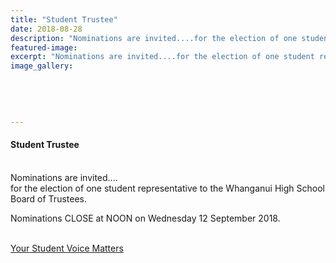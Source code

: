 ```yaml
---
title: "Student Trustee"
date: 2018-08-28
description: "Nominations are invited....for the election of one student representative to the WHS Board of Trustees 2018..."
featured-image: 
excerpt: "Nominations are invited....for the election of one student representative to the WHS Board of Trustees 2018."
image_gallery:
    
    
    
    
    
---
```


<h4>Student Trustee<br /><br /></h4>
<p>Nominations are invited....<br />for the election of one student representative to the Whanganui High School Board of Trustees.&nbsp;</p>
<p>Nominations CLOSE at NOON on Wednesday 12 September 2018.<br /><br /></p>
<p><a href="http://c1940652.r52.cf0.rackcdn.com/5b84cf8fff2a7c03cc0004a6/Student-Notice-Poster---Calling-for-Nominations.2018-(003).pdf">Your Student Voice Matters</a></p>

